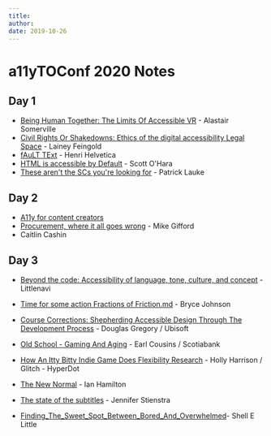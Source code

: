```yaml
---
title:
author:
date: 2019-10-26
---
```

# a11yTOConf 2020 Notes
## Day 1
- [Being Human Together: The Limits Of Accessible VR](2019-10-24-Being-human-together.md) - Alastair Somerville
- [Civil Rights Or Shakedowns: Ethics of the digital accessibility Legal Space](2019-10-24-Civil-rights-or-shakedowns-Ethics-of-the-digital-accessibility-legal-space.md) - Lainey Feingold
- [fAuLT TExt](2019-10-24-fAuLT-Text.md) - Henri Helvetica
- [HTML is accessible by Default](2019-10-24-html-is-accessible-by-default.md) - Scott O'Hara
- [These aren\'t the SCs you're looking for](2019-10-24-These-arent-the-scs-you-are-looking-for) - Patrick Lauke

## Day 2
- [A11y for content creators](2019-10-25-a11y-for-content-creators.md) 
- [Procurement, where it all goes wrong](2019-10-25-procurement-where-it-all-goes-wrong.md) - Mike Gifford
- Caitlin Cashin

## Day 3
- [Beyond the code: Accessibility of language, tone, culture, and concept](2019-10-26-Beyond-the-code-Accessibility-of-language-tone-culture-and-concept.md) - Littlenavi

- [Time for some action Fractions of Friction.md](2019-10-26-Bryce_Johnson-Time_for_some_action_Fractions_of_Friction.md) - Bryce Johnson

- [Course Corrections: Shepherding Accessible Design Through The Development Process](2019-10-26-Course-Corrections-Shepherding-Accessible-Design-Through-The-Development-Process.md) - Douglas Gregory / Ubisoft

- [Old School - Gaming And Aging](2019-10-26-Earl_Cousins-Old_School_gaming_and_aging.md) - Earl Cousins / Scotiabank 

- [How An Itty Bitty Indie Game Does Flexibility Research](2019-10-26-Holly_Harrison.md) - Holly Harrison / Glitch - HyperDot

- [The New Normal](2019-10-26-Ian_Hamilton-The_new_normal.md) - Ian Hamilton

- [The state of the subtitles](2019-10-26-Jennifer_Stienstra-The_state_of_subtitles.md) -  Jennifer Stienstra

- [Finding_The_Sweet_Spot_Between_Bored_And_Overwhelmed](2019-10-26-Shell_E_Little-Finding_The_Sweet_Spot_Between_Bored_And_Overwhelmed.md)- Shell E Little


